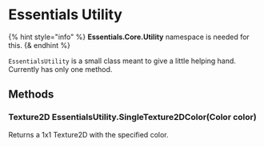 # Essentials Utility

{% hint style="info" %}
**Essentials.Core.Utility** namespace is needed for this.
{& endhint %}

`EssentialsUtility` is a small class meant to give a little helping hand. Currently has only one method.

## Methods

### Texture2D EssentialsUtility.SingleTexture2DColor(Color color)

Returns a 1x1 Texture2D with the specified color.
